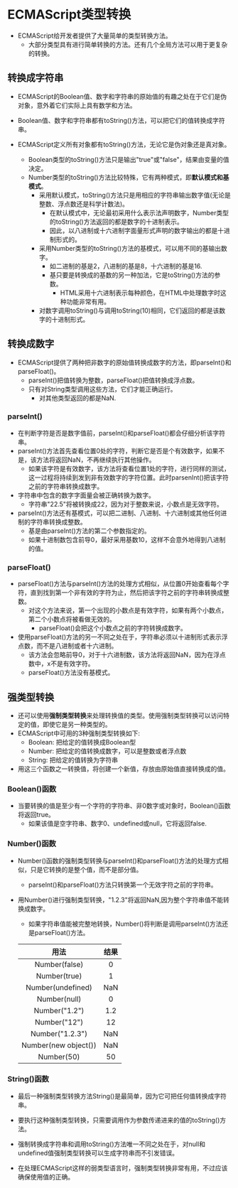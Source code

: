 # ECMAScript类型转换

- ECMAScript给开发者提供了大量简单的类型转换方法。
  - 大部分类型具有进行简单转换的方法。还有几个全局方法可以用于更复杂的转换。

## 转换成字符串

- ECMAScript的Boolean值、数字和字符串的原始值的有趣之处在于它们是伪对象，意外着它们实际上具有数学和方法。
- Boolean值、数字和字符串都有toString()方法，可以把它们的值转换成字符串。

- ECMAScript定义所有对象都有toString()方法，无论它是伪对象还是真对象。
  - Boolean类型的toString()方法只是输出"true"或"false"，结果由变量的值决定。
  - Number类型的toString()方法比较特殊，它有两种模式，即**默认模式和基模式**。
    - 采用默认模式，toString()方法只是用相应的字符串输出数字值(无论是整数、浮点数还是科学计数法)。
      - 在默认模式中，无论最初采用什么表示法声明数字，Number类型的toString()方法返回的都是数字的十进制表示。
      - 因此，以八进制或十六进制字面量形式声明的数字输出的都是十进制形式的。
    - 采用Number类型的toString()方法的基模式，可以用不同的基输出数字。
      - 如二进制的基是2，八进制的基是8，十六进制的基是16.
      - 基只要是转换成的基数的另一种加法，它是toString()方法的参数。
        - HTML采用十六进制表示每种颜色，在HTML中处理数字时这种功能非常有用。
    - 对数字调用toString()与调用toString(10)相同，它们返回的都是该数字的十进制形式。

## 转换成数字

- ECMAScript提供了两种把非数字的原始值转换成数字的方法，即parseInt()和parseFloat()。
  - parseInt()把值转换为整数，parseFloat()把值转换成浮点数。
  - 只有对String类型调用这些方法，它们才能正确运行。
    - 对其他类型返回的都是NaN.

### parseInt()

- 在判断字符是否是数字值前，parseInt()和parseFloat()都会仔细分析该字符串。
- parseInt()方法首先查看位置0处的字符，判断它是否是个有效数字，如果不是，该方法将返回NaN，不再继续执行其他操作。
  - 如果该字符是有效数字，该方法将查看位置1处的字符，进行同样的测试，这一过程将持续到发到非有效数字的字符位置。此时parsenInt()把该字符之前的字符串转换成数字。
- 字符串中包含的数字字面量会被正确转换为数字。
  - 字符串"22.5"将被转换成22，因为对于整数来说，小数点是无效字符。
- parseInt()方法还有基模式，可以把二进制、八进制、十六进制或其他任何进制的字符串转换成整数。
  - 基是由parseInt()方法的第二个参数指定的。
  - 如果十进制数包含前导0，最好采用基数10，这样不会意外地得到八进制的值。

### parseFloat()

- parseFloat()方法与parseInt()方法的处理方式相似，从位置0开始查看每个字符，直到找到第一个非有效的字符为止，然后把该字符之前的字符串转换成整数。
  - 对这个方法来说，第一个出现的小数点是有效字符，如果有两个小数点，第二个小数点将被看做无效的。
    - parseFloat()会把这个小数点之前的字符转换成数字。
- 使用parseFloat()方法的另一不同之处在于，字符串必须以十进制形式表示浮点数，而不是八进制或者十六进制。
  - 该方法会忽略前导0，对于十六进制数，该方法将返回NaN，因为在浮点数中，x不是有效字符。
  - parseFloat()方法没有基模式。

## 强类型转换

- 还可以使用**强制类型转换**来处理转换值的类型。使用强制类型转换可以访问特定的值，即使它是另一种类型的。
- ECMAScript中可用的3种强制类型转换如下:
  - Boolean: 把给定的值转换成Boolean型
  - Number: 把给定的值转换成数字，可以是整数或者浮点数
  - String: 把给定的值转换为字符串
- 用这三个函数之一转换值，将创建一个新值，存放由原始值直接转换成的值。

### Boolean()函数

- 当要转换的值是至少有一个字符的字符串、非0数字或对象时，Boolean()函数将返回true。
  - 如果该值是空字符串、数字0、undefined或null，它将返回false.

### Number()函数

- Number()函数的强制类型转换与parseInt()和parseFloat()方法的处理方式相似，只是它转换的是整个值，而不是部分值。
  - parseInt()和parseFloat()方法只转换第一个无效字符之前的字符串。
- 用Number()进行强制类型转换，"1.2.3"将返回NaN,因为整个字符串值不能转换成数字。
  - 如果字符串值能被完整地转换，Number()将判断是调用parseInt()方法还是parseFloat()方法。

  | 用法 | 结果 |
  | :-: | :-: |
  | Number(false) | 0 |
  | Number(true) | 1 |
  | Number(undefined) | NaN |
  | Number(null) | 0 |
  | Number("1.2") | 1.2 |
  | Number("12") | 12 |
  | Number("1.2.3") | NaN |
  | Number(new object()) | NaN |
  | Number(50) | 50 |

### String()函数

- 最后一种强制类型转换方法String()是最简单，因为它可把任何值转换成字符串。
- 要执行这种强制类型转换，只需要调用作为参数传递进来的值的toString()方法。

- 强制转换成字符串和调用toString()方法唯一不同之处在于，对null和undefined值强制类型转换可以生成字符串而不引发错误。
- 在处理ECMAScript这样的弱类型语言时，强制类型转换非常有用，不过应该确保使用值的正确。